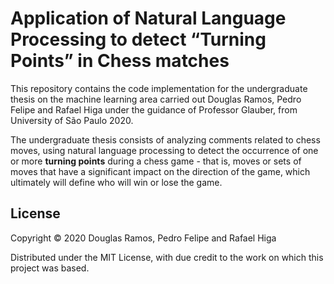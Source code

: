 # Application of Natural Language Processing to detect “Turning Points” in Chess matches

This repository contains the code implementation for the undergraduate thesis on the machine learning area carried out Douglas Ramos, Pedro Felipe and Rafael Higa under the guidance of Professor Glauber, from University of São Paulo 2020.

The undergraduate thesis consists of analyzing comments related to chess moves, using natural language processing to detect the occurrence of one or more **turning points** during a chess game - that is, moves or sets of moves that have a significant impact on the direction of the game, which ultimately will define who will win or lose the game.

## License

Copyright © 2020 Douglas Ramos, Pedro Felipe and Rafael Higa

Distributed under the MIT License, with due credit to the work on which this project was based.

